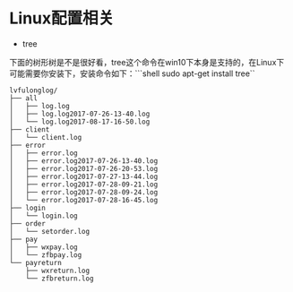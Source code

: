 # Linux配置相关

* tree

下面的树形树是不是很好看，tree这个命令在win10下本身是支持的，在Linux下可能需要你安装下，安装命令如下：```shell sudo apt-get install tree``

```text
lvfulonglog/
├── all
│   ├── log.log
│   ├── log.log2017-07-26-13-40.log
│   └── log.log2017-08-17-16-50.log
├── client
│   └── client.log
├── error
│   ├── error.log
│   ├── error.log2017-07-26-13-40.log
│   ├── error.log2017-07-26-20-53.log
│   ├── error.log2017-07-27-13-44.log
│   ├── error.log2017-07-28-09-21.log
│   ├── error.log2017-07-28-09-24.log
│   └── error.log2017-07-28-16-45.log
├── login
│   └── login.log
├── order
│   └── setorder.log
├── pay
│   ├── wxpay.log
│   └── zfbpay.log
└── payreturn
    ├── wxreturn.log
    └── zfbreturn.log
```

